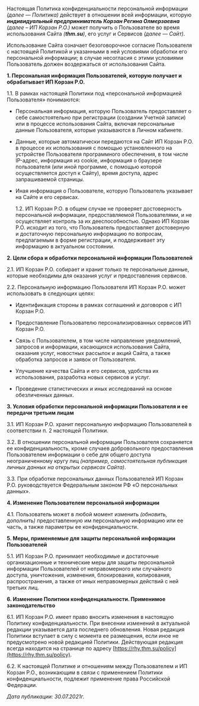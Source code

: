 Настоящая Политика конфиденциальности персональной информации _(далее — Политика)_ действует в отношении всей информации, которую **_индивидуальный предприниматель Корзан Регина Олмерзаевна_** _(далее – ИП Корзан Р.О.)_ может получить о Пользователе во время использования Сайта _(**thm.su**)_, его услуг и Сервисов _(далее — Сайт)_.

Использование Сайта означает безоговорочное согласие Пользователя с настоящей Политикой и указанными в ней условиями обработки его персональной информации; в случае несогласия с этими условиями Пользователь должен воздержаться от использования Сайта.

**1. Персональная информация Пользователей, которую получает и обрабатывает ИП Корзан Р.О.**

1.1. В рамках настоящей Политики под «персональной информацией Пользователя» понимаются:

- Персональная информация, которую Пользователь предоставляет о себе самостоятельно при регистрации (создании Учетной записи) или в процессе использования Сайта, включая персональные данные Пользователя, которые указываются в Личном кабинете.

- Данные, которые автоматически передаются на Сайт ИП Корзан Р.О. в процессе их использования с помощью установленного на устройстве Пользователя программного обеспечения, в том числе IP-адрес, информация из cookie, информация о браузере пользователя (или иной программе, с помощью которой осуществляется доступ к Сайту), время доступа, адрес запрашиваемой страницы.

- Иная информация о Пользователе, которую Пользователь указывает на Сайте и его сервисах.

  1.2. ИП Корзан Р.О. в общем случае не проверяет достоверность персональной информации, предоставляемой Пользователями, и не осуществляет контроль за их дееспособностью. Однако ИП Корзан Р.О. исходит из того, что Пользователь предоставляет достоверную и достаточную персональную информацию по вопросам, предлагаемым в форме регистрации, и поддерживает эту информацию в актуальном состоянии.

**2. Цели сбора и обработки персональной информации Пользователей**

2.1. ИП Корзан Р.О. собирает и хранит только те персональные данные, которые необходимы для оказания услуг и предоставления сервисов.

2.2. Персональную информацию Пользователя ИП Корзан Р.О. может использовать в следующих целях:

- Идентификация стороны в рамках соглашений и договоров с ИП Корзан Р.О.

- Предоставление Пользователю персонализированных сервисов ИП Корзан Р.О.

- Связь с Пользователем, в том числе направление уведомлений, запросов и информации, касающихся использования Сайта, оказания услуг, новостных рассылок и акций Сайта, а также обработка запросов и заявок от Пользователя.

- Улучшение качества Сайта и его сервисов, удобства их использования, разработка новых сервисов и услуг.

- Проведение статистических и иных исследований на основе обезличенных данных.

**3. Условия обработки персональной информации Пользователя и ее передачи третьим лицам**

3.1. ИП Корзан Р.О. хранит персональную информацию Пользователей в соответствии п. 2 настоящей Политики.

3.2. В отношении персональной информации Пользователя сохраняется ее конфиденциальность, кроме случаев добровольного предоставления Пользователем информации о себе для общего доступа неограниченному кругу лиц _(например, самостоятельная публикация личных данных на открытых сервисах Сайта)_.

3.3. При обработке персональных данных Пользователей ИП Корзан Р.О. руководствуется Федеральным законом РФ «О персональных данных».

**4. Изменение Пользователем персональной информации**

4.1. Пользователь может в любой момент изменить _(обновить, дополнить)_ предоставленную им персональную информацию или ее часть, а также параметры ее конфиденциальности.

**5. Меры, применяемые для защиты персональной информации Пользователей**

5.1. ИП Корзан Р.О. принимает необходимые и достаточные организационные и технические меры для защиты персональной информации Пользователей от неправомерного или случайного доступа, уничтожения, изменения, блокирования, копирования, распространения, а также от иных неправомерных действий с ней третьих лиц.

**6. Изменение Политики конфиденциальности. Применимое законодательство**

6.1. ИП Корзан Р.О. имеет право вносить изменения в настоящую Политику конфиденциальности. При внесении изменений в актуальной редакции указывается дата последнего обновления. Новая редакция Политики вступает в силу с момента ее размещения, если иное не предусмотрено новой редакцией Политики. Действующая редакция всегда находится на странице по адресу [https://rhy.thm.su/policy](https://rhy.thm.su/policy).

6.2. К настоящей Политике и отношениям между Пользователем и ИП Корзан Р.О., возникающим в связи с применением Политики конфиденциальности, подлежит применение права Российской Федерации.

_Дата публикации: 30.07.2021г._
